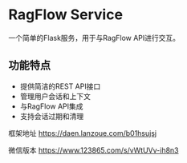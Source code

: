 # RagFlow Service

一个简单的Flask服务，用于与RagFlow API进行交互。

## 功能特点

- 提供简洁的REST API接口
- 管理用户会话和上下文
- 与RagFlow API集成
- 支持会话过期和清理



框架地址
https://daen.lanzoue.com/b01hsujsj


微信版本
https://www.123865.com/s/vWtUVv-ih8n3